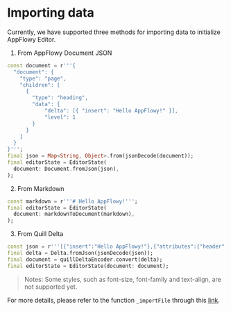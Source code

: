 # Importing data

Currently, we have supported three methods for importing data to initialize AppFlowy Editor.

1. From AppFlowy Document JSON

```dart
const document = r'''{
  "document": {
    "type": "page",
    "children": [
      {
        "type": "heading",
        "data": {
            "delta": [{ "insert": "Hello AppFlowy!" }],
            "level": 1
        }
      }
    ]
  }
}''';
final json = Map<String, Object>.from(jsonDecode(document));
final editorState = EditorState(
  document: Document.fromJson(json),
);
```

2. From Markdown

```dart
const markdown = r'''# Hello AppFlowy!''';
final editorState = EditorState(
  document: markdownToDocument(markdown),
);
```

3. From Quill Delta

```dart
const json = r'''[{"insert":"Hello AppFlowy!"},{"attributes":{"header":1},"insert":"\n"}]''';
final delta = Delta.fromJson(jsonDecode(json));
final document = quillDeltaEncoder.convert(delta);
final editorState = EditorState(document: document);
```

> Notes: Some styles, such as font-size, font-family and text-align, are not supported yet.

For more details, please refer to the function `_importFile` through this [link](https://github.com/AppFlowy-IO/appflowy-editor/blob/main/example/lib/home_page.dart#L298).